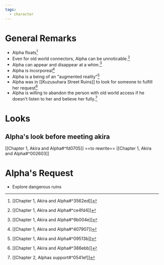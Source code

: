 ```yaml
---
tags:
  - character
---
```


# General Remarks
- Alpha floats[^6]
- Even for old world connectors, Alpha can be unnoticable.[^5]
- Alpha can appear and disappear at a whim.[^4]
- Alpha is incorporeal[^3]
- Alpha is a being of an "augmented reality"[^1]
- Alpha was in [[Kuzusuhara Street Ruins]] to look for someone to fulfill her request[^2]
- Alpha is willing to abandon the person with old world access if he doesn't listen to her and believe her fully.[^7]
# Looks
## Alpha's look before meeting akira
[[Chapter 1, Akira and Alpha#^fd0705]] ==to rewrite==
[[Chapter 1, Akira and Alpha#^002603]]
# Alpha's Request
- Explore dangerous ruins

[^1]: [[Chapter 1, Akira and Alpha#^09513b]]

[^2]: [[Chapter 1, Akira and Alpha#^386ebb]]

[^3]: [[Chapter 1, Akira and Alpha#^407907]]

[^4]: [[Chapter 1, Akira and Alpha#^9b004e]]

[^5]: [[Chapter 1, Akira and Alpha#^ce4fd4]]

[^6]: [[Chapter 1, Akira and Alpha#^3562ed]]

[^7]: [[Chapter 2, Alphas support#^0541ef]]
